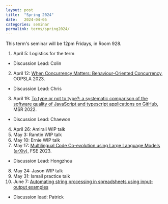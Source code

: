 ```yaml
---
layout: post
title:  "Spring 2024"
date:   2024-04-05
categories: seminar
permalink: terms/spring2024/
---
```

This term's seminar will be 12pm Fridays, in Room 928.

1. April 5: Logistics for the term
  - Discussion Lead: Colin
2. April 12: [When Concurrency Matters: Behaviour-Oriented Concurrency](https://www.microsoft.com/en-us/research/publication/when-concurrency-matters-behaviour-oriented-concurrency/), OOPSLA 2023.
  - Discussion Lead: Chris
3. April 19: [To type or not to type?: a systematic comparison of the software quality of JavaScript and typescript applications on GitHub](https://dl.acm.org/doi/abs/10.1145/3524842.3528454), MSR 2022.
  - Discussion Lead: Chaewon
4. April 26: Amirali WIP talk
5. May 3: Ramtin WIP talk
6. May 10: Ernie WIP talk
7. May 17: [Multilingual Code Co-evolution using Large Language Models](https://dl.acm.org/doi/abs/10.1145/3611643.3616350) ([arXiv](https://arxiv.org/abs/2307.14991)), FSE 2023.
  - Discussion Lead: Hongzhou
8. May 24: Jason WIP talk
9. May 31: Ismail practice talk
10. June 7: [Automating string processing in spreadsheets using input-output examples](https://dl.acm.org/doi/10.1145/1926385.1926423)
  - Discussion lead: Patrick
